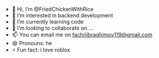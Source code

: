 - 👋 Hi, I’m @FriedChickenWithRice
- 👀 I’m interested in backend development
- 🌱 I’m currently learning code
- 💞️ I’m looking to collaborate on ...
- 📫 You can email me on fachriibraghimov119@gmail.com
- 😄 Pronouns: he
- ⚡ Fun fact: i love roblox

<!---
FriedChickenWithRice/FriedChickenWithRice is a ✨ special ✨ repository because its `README.md` (this file) appears on your GitHub profile.
You can click the Preview link to take a look at your changes.
--->
